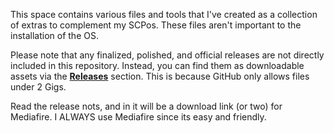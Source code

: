 This space contains various files and tools that I've created as a collection of extras to complement my SCPos. These files aren't important to the installation of the OS.

Please note that any finalized, polished, and official releases are not directly included in this repository. Instead, you can find them as downloadable assets via the **[Releases](https://github.com/EndrDragon44/SCPOS/releases)** section. This is because GitHub only allows files under 2 Gigs.

Read the release nots, and in it will be a download link (or two) for Mediafire. I ALWAYS use Mediafire since its easy and friendly.
